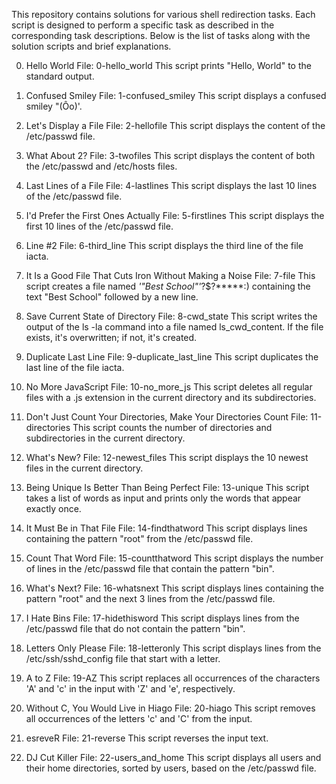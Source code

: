 This repository contains solutions for various shell redirection tasks. Each script is designed to perform a specific task as described in the corresponding task descriptions. Below is the list of tasks along with the solution scripts and brief explanations.

0. Hello World
File: 0-hello_world
This script prints "Hello, World" to the standard output.

1. Confused Smiley
File: 1-confused_smiley
This script displays a confused smiley "(Ôo)'.

2. Let's Display a File
File: 2-hellofile
This script displays the content of the /etc/passwd file.

3. What About 2?
File: 3-twofiles
This script displays the content of both the /etc/passwd and /etc/hosts files.

4. Last Lines of a File
File: 4-lastlines
This script displays the last 10 lines of the /etc/passwd file.

5. I'd Prefer the First Ones Actually
File: 5-firstlines
This script displays the first 10 lines of the /etc/passwd file.

6. Line #2
File: 6-third_line
This script displays the third line of the file iacta.

7. It Is a Good File That Cuts Iron Without Making a Noise
File: 7-file
This script creates a file named *\'"Best School"\'*?$?*****:) containing the text "Best School" followed by a new line.

8. Save Current State of Directory
File: 8-cwd_state
This script writes the output of the ls -la command into a file named ls_cwd_content. If the file exists, it's overwritten; if not, it's created.

9. Duplicate Last Line
File: 9-duplicate_last_line
This script duplicates the last line of the file iacta.

10. No More JavaScript
File: 10-no_more_js
This script deletes all regular files with a .js extension in the current directory and its subdirectories.

11. Don't Just Count Your Directories, Make Your Directories Count
File: 11-directories
This script counts the number of directories and subdirectories in the current directory.

12. What's New?
File: 12-newest_files
This script displays the 10 newest files in the current directory.

13. Being Unique Is Better Than Being Perfect
File: 13-unique
This script takes a list of words as input and prints only the words that appear exactly once.

14. It Must Be in That File
File: 14-findthatword
This script displays lines containing the pattern "root" from the /etc/passwd file.

15. Count That Word
File: 15-countthatword
This script displays the number of lines in the /etc/passwd file that contain the pattern "bin".

16. What's Next?
File: 16-whatsnext
This script displays lines containing the pattern "root" and the next 3 lines from the /etc/passwd file.

17. I Hate Bins
File: 17-hidethisword
This script displays lines from the /etc/passwd file that do not contain the pattern "bin".

18. Letters Only Please
File: 18-letteronly
This script displays lines from the /etc/ssh/sshd_config file that start with a letter.

19. A to Z
File: 19-AZ
This script replaces all occurrences of the characters 'A' and 'c' in the input with 'Z' and 'e', respectively.

20. Without C, You Would Live in Hiago
File: 20-hiago
This script removes all occurrences of the letters 'c' and 'C' from the input.

21. esreveR
File: 21-reverse
This script reverses the input text.

22. DJ Cut Killer
File: 22-users_and_home
This script displays all users and their home directories, sorted by users, based on the /etc/passwd file.
